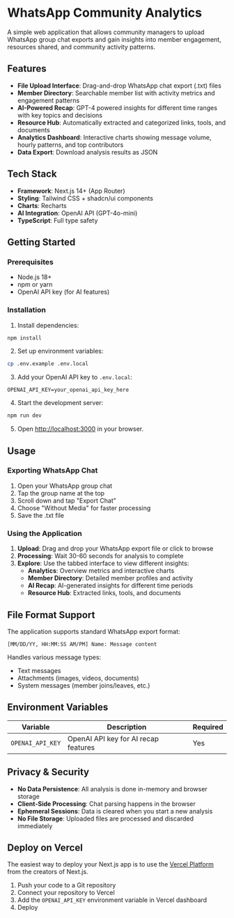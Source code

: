 # WhatsApp Community Analytics

A simple web application that allows community managers to upload WhatsApp group chat exports and gain insights into member engagement, resources shared, and community activity patterns.

## Features

- **File Upload Interface**: Drag-and-drop WhatsApp chat export (.txt) files
- **Member Directory**: Searchable member list with activity metrics and engagement patterns
- **AI-Powered Recap**: GPT-4 powered insights for different time ranges with key topics and decisions
- **Resource Hub**: Automatically extracted and categorized links, tools, and documents
- **Analytics Dashboard**: Interactive charts showing message volume, hourly patterns, and top contributors
- **Data Export**: Download analysis results as JSON

## Tech Stack

- **Framework**: Next.js 14+ (App Router)
- **Styling**: Tailwind CSS + shadcn/ui components
- **Charts**: Recharts
- **AI Integration**: OpenAI API (GPT-4o-mini)
- **TypeScript**: Full type safety

## Getting Started

### Prerequisites

- Node.js 18+ 
- npm or yarn
- OpenAI API key (for AI features)

### Installation

1. Install dependencies:
```bash
npm install
```

2. Set up environment variables:
```bash
cp .env.example .env.local
```

3. Add your OpenAI API key to `.env.local`:
```
OPENAI_API_KEY=your_openai_api_key_here
```

4. Start the development server:
```bash
npm run dev
```

5. Open [http://localhost:3000](http://localhost:3000) in your browser.

## Usage

### Exporting WhatsApp Chat

1. Open your WhatsApp group chat
2. Tap the group name at the top
3. Scroll down and tap "Export Chat"
4. Choose "Without Media" for faster processing
5. Save the .txt file

### Using the Application

1. **Upload**: Drag and drop your WhatsApp export file or click to browse
2. **Processing**: Wait 30-60 seconds for analysis to complete
3. **Explore**: Use the tabbed interface to view different insights:
   - **Analytics**: Overview metrics and interactive charts
   - **Member Directory**: Detailed member profiles and activity
   - **AI Recap**: AI-generated insights for different time periods
   - **Resource Hub**: Extracted links, tools, and documents

## File Format Support

The application supports standard WhatsApp export format:
```
[MM/DD/YY, HH:MM:SS AM/PM] Name: Message content
```

Handles various message types:
- Text messages
- Attachments (images, videos, documents)
- System messages (member joins/leaves, etc.)

## Environment Variables

| Variable | Description | Required |
|----------|-------------|----------|
| `OPENAI_API_KEY` | OpenAI API key for AI recap features | Yes |

## Privacy & Security

- **No Data Persistence**: All analysis is done in-memory and browser storage
- **Client-Side Processing**: Chat parsing happens in the browser
- **Ephemeral Sessions**: Data is cleared when you start a new analysis
- **No File Storage**: Uploaded files are processed and discarded immediately

## Deploy on Vercel

The easiest way to deploy your Next.js app is to use the [Vercel Platform](https://vercel.com/new?utm_medium=default-template&filter=next.js&utm_source=create-next-app&utm_campaign=create-next-app-readme) from the creators of Next.js.

1. Push your code to a Git repository
2. Connect your repository to Vercel
3. Add the `OPENAI_API_KEY` environment variable in Vercel dashboard
4. Deploy
